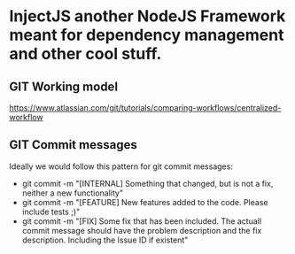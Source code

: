 # InjectJS another NodeJS Framework meant for dependency management and other cool stuff.


## GIT Working model
https://www.atlassian.com/git/tutorials/comparing-workflows/centralized-workflow

## GIT Commit messages
 Ideally we would follow this pattern for git commit messages:
- git commit -m "[INTERNAL] Something that changed, but is not a fix, neither a new functionality"
- git commit -m "[FEATURE] New features added to the code. Please include tests ;)"
- git commit -m "[FIX] Some fix that has been included. The actuall commit message should have the problem description and the fix description. Including the Issue ID if existent"
